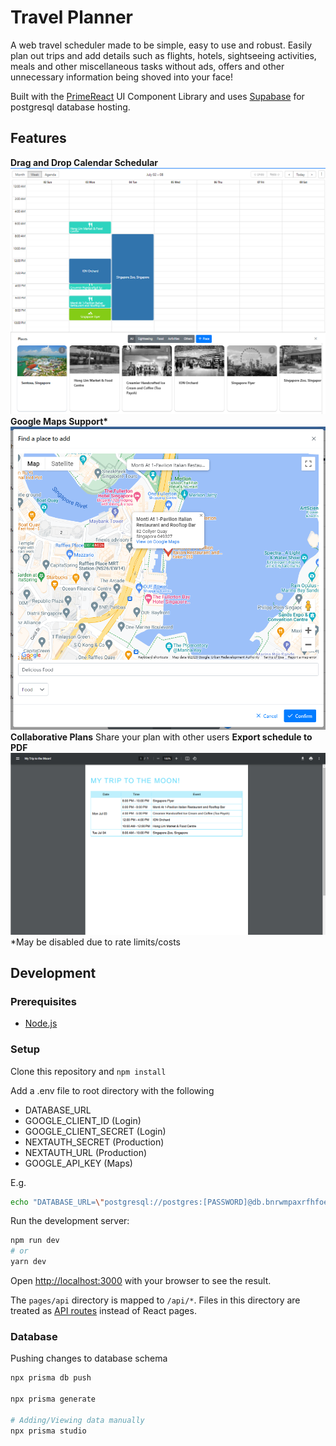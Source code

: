 # Travel Planner

A web travel scheduler made to be simple, easy to use and robust. Easily plan out trips and add details such as flights, hotels, sightseeing activities, meals and other miscellaneous tasks without ads, offers and other unnecessary information being shoved into your face!

Built with the [PrimeReact](https://github.com/primefaces/primereact) UI Component Library and uses [Supabase](https://supabase.com/) for postgresql database hosting.

## Features

**Drag and Drop Calendar Schedular**
![Alt text](docs/calendar.png)
**Google Maps Support\***
![Alt text](docs/googlemaps.png)
**Collaborative Plans**
Share your plan with other users
**Export schedule to PDF**
![Alt text](docs/export_pdf.png)
\*May be disabled due to rate limits/costs

## Development

### Prerequisites

- [Node.js](https://nodejs.org/en/)

### Setup

Clone this repository and `npm install`

Add a .env file to root directory with the following

- DATABASE_URL
- GOOGLE_CLIENT_ID (Login)
- GOOGLE_CLIENT_SECRET (Login)
- NEXTAUTH_SECRET (Production)
- NEXTAUTH_URL (Production)
- GOOGLE_API_KEY (Maps)

E.g.

```bash
echo "DATABASE_URL=\"postgresql://postgres:[PASSWORD]@db.bnrwmpaxrfhfoetnsttq.supabase.co:5432/postgres\"" >> .env
```

Run the development server:

```bash
npm run dev
# or
yarn dev
```

Open [http://localhost:3000](http://localhost:3000) with your browser to see the result.

The `pages/api` directory is mapped to `/api/*`. Files in this directory are treated as [API routes](https://nextjs.org/docs/api-routes/introduction) instead of React pages.

### Database

Pushing changes to database schema

```bash
npx prisma db push

npx prisma generate

# Adding/Viewing data manually
npx prisma studio
```

